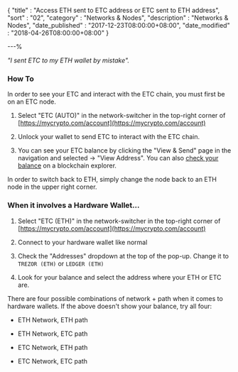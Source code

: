 {
"title" : "Access ETH sent to ETC address or ETC sent to ETH address",
"sort" : "02",
"category" : "Networks & Nodes",
"description" : "Networks & Nodes",
"date_published" : "2017-12-23T08:00:00+08:00",
"date_modified" : "2018-04-26T08:00:00+08:00"
}

---%

_"I sent ETC to my ETH wallet by mistake"._

### How To

In order to see your ETC and interact with the ETC chain, you must first be on an ETC node.

1. Select "ETC (AUTO)" in the network-switcher in the top-right corner of [https://mycrypto.com/account](https://mycrypto.com/account)

2. Unlock your wallet to send ETC to interact with the ETC chain.

3. You can see your ETC balance by clicking the "View & Send" page in the navigation and selected -> "View Address". You can also [check your balance](https://support.mycrypto.com/getting-started/checking-balance-of-my-account.html) on a blockchain explorer.

In order to switch back to ETH, simply change the node back to an ETH node in the upper right corner.

### When it involves a Hardware Wallet...

1. Select "ETC (ETH)" in the network-switcher in the top-right corner of [https://mycrypto.com/account](https://mycrypto.com/account)

2. Connect to your hardware wallet like normal

3. Check the "Addresses" dropdown at the top of the pop-up. Change it to `TREZOR (ETH)` or `LEDGER (ETH)`

4. Look for your balance and select the address where your ETH or ETC are.

There are four possible combinations of network + path when it comes to hardware wallets. If the above doesn't show your balance, try all four:

- ETH Network, ETH path

- ETH Network, ETC path

- ETC Network, ETH path

- ETC Network, ETC path
